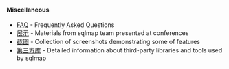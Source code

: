 #### Miscellaneous
* [FAQ](./FAQ.html) - Frequently Asked Questions
* [展示](./Presentations.html) - Materials from sqlmap team presented at conferences
* [截图](./Screenshots.html) - Collection of screenshots demonstrating some of features
* [第三方库](./Third-party-libraries.html) - Detailed information about third-party libraries and tools used by sqlmap
